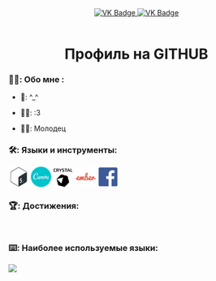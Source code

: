 <div id="badges" align = "center">
    <a href = "https://vk.com/danneshka">
        <img src = "https://img.shields.io/badge/VK-blue?style=for-the-badge&logo=VK&logoColor=white" alt="VK Badge"/>
    </a>
    <a href = "https://mail.google.com/mail/u/0/#inbox">
        <img src = "https://img.shields.io/badge/EMAIL-red?style=for-the-badge&logo=Gmail&logoColor=white" alt="VK Badge"/>
    </a>
</div>

<div id="viewprof" align="center">
    <img src="https://komarev.com/ghpvc/?username=Dafeshka&style=flat-square&color=blue" alt=""/>
</div>

<div id="heythere" align="center">
<h1> Профиль на GITHUB </h1>
</div>

### 👩‍💻: Обо мне :

- 🧠: ^_^

- 👩‍✈️: :3

- 🚴‍♀️: Молодец

### 🛠️: Языки и инструменты:
<div>
  <img src="https://github.com/devicons/devicon/blob/master/icons/bash/bash-original.svg" width="40" height="40">
  <img src="https://github.com/devicons/devicon/blob/master/icons/canva/canva-original.svg" width="40" height="40">
  <img src="https://github.com/devicons/devicon/blob/master/icons/crystal/crystal-original-wordmark.svg" width="40" height="40">
  <img src="https://github.com/devicons/devicon/blob/master/icons/ember/ember-original-wordmark.svg" width="40" height="40">
  <img src="https://github.com/devicons/devicon/blob/master/icons/facebook/facebook-original.svg" width="40" height="40"/>
</div>

### 🏆: Достижения:
<div>
  <img src="https://github.com/ryo-ma/github-profile-
trophy.vercel.app/?username=Dafeshka" alt=""/>
</div>

### ⌨️: Наиболее используемые языки:
<div>
  <img src="https://github.com/anuraghazra/github-
readme-stats.vercel.app/api/top-langs/?username=Dafeshka" alt""/>
</div>

<div>
  <img src="https://github.com/Ashutosh00710/github-readme-activity-graph.vercel.app/graph?username=Dominoshehka&theme=dracula" alt=""/>
</div>

